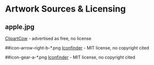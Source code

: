 # Artwork Sources & Licensing

## apple.jpg
[ClipartCow](http://clipartcow.com/apple-clip-art-image-2415/) - advertised as free, no license

##icon-arrow-right-b-*.png
[Iconfinder](https://www.iconfinder.com/icons/211669/a_gear_icon) - MIT license, no copyright cited

##icon-gear-a-*.png
[Iconfinder](https://www.iconfinder.com/icons/211620/arrow_b_right_icon) - MIT license, no copyright cited
